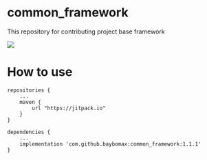 # common_framework
This repository for contributing project base framework 

[![](https://www.jitpack.io/v/baybomax/common_framework.svg)](https://www.jitpack.io/#baybomax/common_framework)

# How to use
	repositories {
    	...
    	maven {
			url "https://jitpack.io"
    	}
	}

	dependencies {
    	...
    	implementation 'com.github.baybomax:common_framework:1.1.1'
	}

